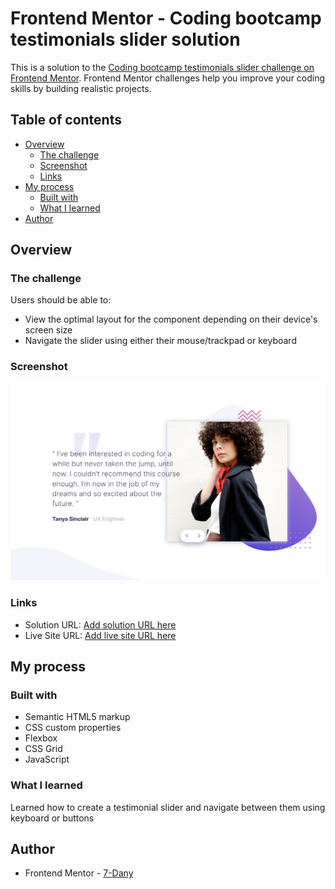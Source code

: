 # Frontend Mentor - Coding bootcamp testimonials slider solution

This is a solution to
the [Coding bootcamp testimonials slider challenge on Frontend Mentor](https://www.frontendmentor.io/challenges/coding-bootcamp-testimonials-slider-4FNyLA8JL).
Frontend Mentor challenges help you improve your coding skills by building realistic projects.

## Table of contents

- [Overview](#overview)
    - [The challenge](#the-challenge)
    - [Screenshot](#screenshot)
    - [Links](#links)
- [My process](#my-process)
    - [Built with](#built-with)
    - [What I learned](#what-i-learned)
- [Author](#author)

## Overview

### The challenge

Users should be able to:

- View the optimal layout for the component depending on their device's screen size
- Navigate the slider using either their mouse/trackpad or keyboard

### Screenshot

![Testimonials Slider](./images/Testimonials%20Slider.png)

### Links

- Solution URL: [Add solution URL here](https://your-solution-url.com)
- Live Site URL: [Add live site URL here](https://your-live-site-url.com)

## My process

### Built with

- Semantic HTML5 markup
- CSS custom properties
- Flexbox
- CSS Grid
- JavaScript

### What I learned

Learned how to create a testimonial slider and navigate between them using keyboard or buttons

## Author

- Frontend Mentor - [7-Dany](https://www.frontendmentor.io/profile/Dany-GitHub)
